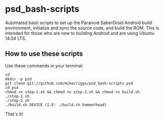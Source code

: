 psd_bash-scripts
================

Automated bash scripts to set up the Paranoid SaberDroid Android build environment, 
initialize and sync the source code, and build the ROM. 
This is intended for those who are new to building Android and are using Ubuntu 14.04 LTS.

How to use these scripts
------------------------

Use these commands in your terminal:

    cd
    mkdir -p psd
    git clone git://github.com/mikecriggs/psd_bash-scripts psd
    cd psd
    chmod +x step-1.sh && chmod +x step-2.sh && chmod +x build.sh
    ./step-1.sh
    ./step-2.sh
    ./build.sh DEVICE (I.E: ./build.sh hammerhead)

That's it!
